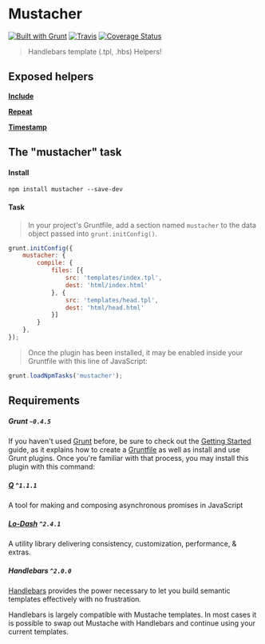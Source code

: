 <a name="mustacher"></a>
# Mustacher
[![Built with Grunt](https://cdn.gruntjs.com/builtwith.png)](http://gruntjs.com/) [![Travis](https://travis-ci.org/sixertoy/grunt-mustacher.svg?branch=dev)](https://travis-ci.org/sixertoy/grunt-mustacher.svg?branch=dev) [![Coverage Status](https://coveralls.io/repos/sixertoy/grunt-mustacher/badge.png?branch=dev)](https://coveralls.io/r/sixertoy/grunt-mustacher?branch=dev)

> Handlebars template (.tpl, .hbs) Helpers!

<a name="exposed-helpers"></a>
## Exposed helpers

**[Include](./include.html)**

**[Repeat](./repeat.html)**

**[Timestamp](./imestamp.html)**

<a name="the-mustacher-task"></a>
## The "mustacher" task

<a name="install"></a>
#### Install

```shell
npm install mustacher --save-dev
```

<a name="task"></a>
#### Task

> In your project's Gruntfile, add a section named `mustacher` to the data object passed into `grunt.initConfig()`.

```js
grunt.initConfig({
    mustacher: {
        compile: {
            files: [{
                src: 'templates/index.tpl',
                dest: 'html/index.html'
            }, {
                src: 'templates/head.tpl',
                dest: 'html/head.html'
            }]
        }
    },
});
```

> Once the plugin has been installed, it may be enabled inside your Gruntfile with this line of JavaScript:

```js
grunt.loadNpmTasks('mustacher');
```

<a name="requirements"></a>
## Requirements

##### Grunt `~0.4.5`

If you haven't used [Grunt](http://gruntjs.com/) before, be sure to check out the [Getting Started](http://gruntjs.com/getting-started) guide, as it explains how to create a [Gruntfile](http://gruntjs.com/sample-gruntfile) as well as install and use Grunt plugins. Once you're familiar with that process, you may install this plugin with this command:

##### [Q](http://documentup.com/kriskowal/q/) `^1.1.1`

A tool for making and composing asynchronous promises in JavaScript

##### [Lo-Dash](https://lodash.com) `^2.4.1`

A utility library delivering consistency, customization, performance, & extras.

##### Handlebars `^2.0.0`

[Handlebars](http://handlebarsjs.com) provides the power necessary to let you build semantic templates effectively with no frustration.

Handlebars is largely compatible with Mustache templates. In most cases it is possible to swap out Mustache with Handlebars and continue using your current templates.
